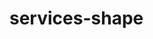 <!-- generated by markdown-notes-tree -->

# services-shape

<!-- optional markdown-notes-tree directory description starts here -->

<!-- optional markdown-notes-tree directory description ends here -->


